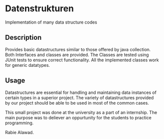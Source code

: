 # Datenstrukturen
Implementation of many data structure codes

## Description
Provides basic datastructures similar to those offered by java collection. Both Interfaces and classes are provided. The Classes are tested using JUnit tests to ensure correct functionality. All the implemented classes work for generic datatypes.

## Usage
Datastructures are essential for handling and maintaining data instances of certain types in a superior project. The variety of datastructures provided by our project should be able to be used in most of the common cases.

This small project was done at the university as a part of an internship. The main purpose was to deliever an oppurtunity for the students to practice programming.

Rabie Alawad.

